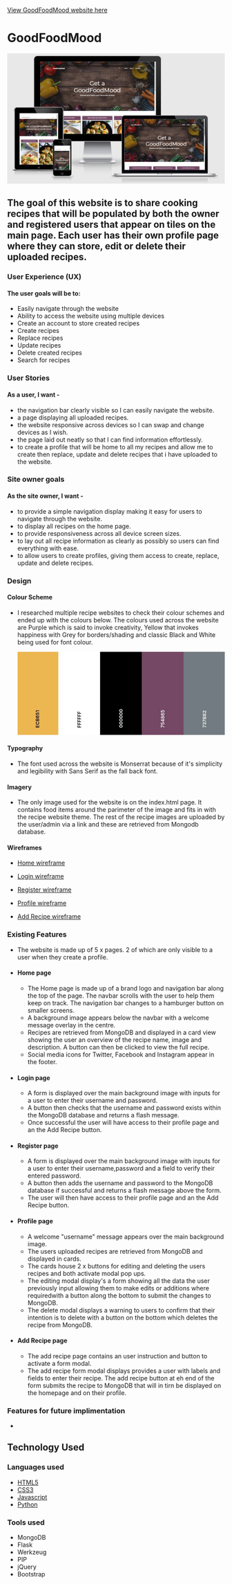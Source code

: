 [View GoodFoodMood website here](https://good-food-mood.herokuapp.com/)

# GoodFoodMood
![responsive website](static/images/responsive-image.JPG)

## The goal of this website is to share cooking recipes that will be populated by both the owner and registered users that appear on tiles on the main page. Each user has their own profile page where they can store, edit or delete their uploaded recipes.

### User Experience (UX)

#### The user goals will be to:
* Easily navigate through the website
* Ability to access the website using multiple devices
* Create an account to store created recipes
* Create recipes
* Replace recipes
* Update recipes
* Delete created recipes
* Search for recipes

### User Stories

#### As a user, I want - 
* the navigation bar clearly visible so I can easily navigate the website.
* a page displaying all uploaded recipes.
* the website responsive across devices so I can swap and change devices as I wish.
* the page laid out neatly so that I can find information effortlessly.
* to create a profile that will be home to all my recipes and allow me to create then replace, update and delete recipes that i have uploaded to the website.

### Site owner goals

#### As the site owner, I want - 
* to provide a simple navigation display making it easy for users to navigate through the website.
* to display all recipes on the home page.
* to provide responsiveness across all device screen sizes.
* to lay out all recipe information as clearly as possibly so users can find everything with ease.
* to allow users to create profiles, giving them access to create, replace, update and delete recipes.

### Design

#### Colour Scheme
 - I researched multiple recipe websites to check their colour schemes and ended up with the colours below. The colours used across the website are Purple which is said to invoke creativity, Yellow that invokes happiness with Grey for borders/shading and classic Black and White being used for font colour.

    ![](static/images/colour-scheme.JPG)

#### Typography
 - The font used across the website is Monserrat because of it's simplicity and legibility with Sans Serif as the fall back font.

#### Imagery
 - The only image used for the website is on the index.html page. It contains food items around the parimeter of the image and fits in with the recipe website theme. The rest of the recipe images are uploaded by the user/admin via a link and these are retrieved from Mongodb database.

#### Wireframes

* [Home wireframe](#)

* [Login wireframe](#)

* [Register wireframe](#)

* [Profile wireframe](#)

* [Add Recipe wireframe](#)

### Existing Features
 * The website is made up of 5 x pages. 2 of which are only visible to a user when they create a profile.
 * #### Home page
   * The Home page is made up of a brand logo and navigation bar along the top of the page. The navbar scrolls with the user to help them keep on track. The navigation bar changes to a hamburger button on smaller screens.
   * A background image appears below the navbar with a welcome message overlay in the centre.
   * Recipes are retrieved from MongoDB and displayed in a card view showing the user an overview of the recipe name, image and description. A button can then be clicked to view the full recipe.
   * Social media icons for Twitter, Facebook and Instagram appear in the footer.
 * #### Login page
   * A form is displayed over the main background image with inputs for a user to enter their username and password.
   * A button then checks that the username and password exists within the MongoDB database and returns a flash message.
   * Once successful the user will have access to their profile page and an the Add Recipe button.
 * #### Register page
   * A form is displayed over the main background image with inputs for a user to enter their username,password and a field to verify their entered password.
   * A button then adds the username and password to the MongoDB database if successful and returns a flash message above the form.
   * The user will then have access to their profile page and an the Add Recipe button.
 * #### Profile page
   * A welcome "username" message appears over the main background image.
   * The users uploaded recipes are retrieved from MongoDB and displayed in cards.
   * The cards house 2 x buttons for editing and deleting the users recipes and both activate modal pop ups.
   * The editing modal display's a form showing all the data the user previously input allowing them to make edits or additions where requiredwith a button along the bottom to submit the changes to MongoDB.
   * The delete modal displays a warning to users to confirm that their intention is to delete with a button on the bottom which deletes the recipe from MongoDB.
 * #### Add Recipe page
   * The add recipe page contains an user instruction and button to activate a form modal.
   * The add recipe form modal displays provides a user with labels and fields to enter their recipe. The add recipe button at eh end of the form submits the recipe to MongoDB that will in tirn be displayed on the homepage and on their profile.

### Features for future implimentation
 * 
## Technology Used

### Languages used
* [HTML5](https://en.wikipedia.org/wiki/HTML5)
* [CSS3](https://en.wikipedia.org/wiki/CSS)
* [Javascript](https://en.wikipedia.org/wiki/JavaScript)
* [Python](https://www.python.org/)

### Tools used
* MongoDB
* Flask
* Werkzeug
* PIP
* jQuery
* Bootstrap

